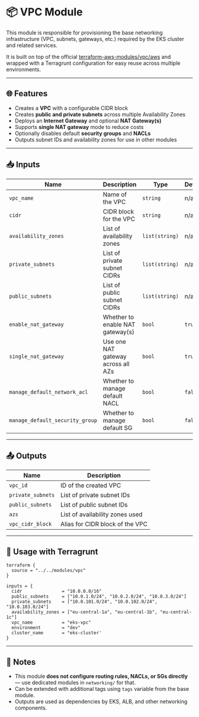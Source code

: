 # 📦 VPC Module

This module is responsible for provisioning the base networking infrastructure (VPC, subnets, gateways, etc.) required by the EKS cluster and related services.

It is built on top of the official [terraform-aws-modules/vpc/aws](https://github.com/terraform-aws-modules/terraform-aws-vpc) and wrapped with a Terragrunt configuration for easy reuse across multiple environments.

---

## 🌐 Features

- Creates a **VPC** with a configurable CIDR block
- Creates **public and private subnets** across multiple Availability Zones
- Deploys an **Internet Gateway** and optional **NAT Gateway(s)**
- Supports **single NAT gateway** mode to reduce costs
- Optionally disables default **security groups** and **NACLs**
- Outputs subnet IDs and availability zones for use in other modules

---

## 📥 Inputs

| Name                           | Description                                       | Type             | Default  | Required |
|--------------------------------|---------------------------------------------------|------------------|----------|----------|
| `vpc_name`                     | Name of the VPC                                   | `string`         | n/a      | yes      |
| `cidr`                         | CIDR block for the VPC                            | `string`         | n/a      | yes      |
| `availability_zones`           | List of availability zones                        | `list(string)`   | n/a      | yes      |
| `private_subnets`              | List of private subnet CIDRs                      | `list(string)`   | n/a      | yes      |
| `public_subnets`               | List of public subnet CIDRs                       | `list(string)`   | n/a      | yes      |
| `enable_nat_gateway`           | Whether to enable NAT gateway(s)                  | `bool`           | `true`   | no       |
| `single_nat_gateway`           | Use one NAT gateway across all AZs                | `bool`           | `true`   | no       |
| `manage_default_network_acl`   | Whether to manage default NACL                    | `bool`           | `false`  | no       |
| `manage_default_security_group`| Whether to manage default SG                      | `bool`           | `false`  | no       |

---

## 📤 Outputs

| Name             | Description                        |
|------------------|------------------------------------|
| `vpc_id`         | ID of the created VPC              |
| `private_subnets`| List of private subnet IDs         |
| `public_subnets` | List of public subnet IDs          |
| `azs`            | List of availability zones used    |
| `vpc_cidr_block` | Alias for CIDR block of the VPC    |

---

## 🧩 Usage with Terragrunt

```hcl
terraform {
  source = "../../modules/vpc"
}

inputs = {
  cidr               = "10.0.0.0/16"
  public_subnets     = ["10.0.1.0/24", "10.0.2.0/24", "10.0.3.0/24"]
  private_subnets    = ["10.0.101.0/24", "10.0.102.0/24", "10.0.103.0/24"]
  availability_zones = ["eu-central-1a", "eu-central-1b", "eu-central-1c"]
  vpc_name           = "eks-vpc"
  environment        = "dev"
  cluster_name       = "eks-cluster'
}
```

---

## 📝 Notes

- This module **does not configure routing rules, NACLs, or SGs directly** — use dedicated modules in `networking/` for that.
- Can be extended with additional tags using `tags` variable from the base module.
- Outputs are used as dependencies by EKS, ALB, and other networking components.